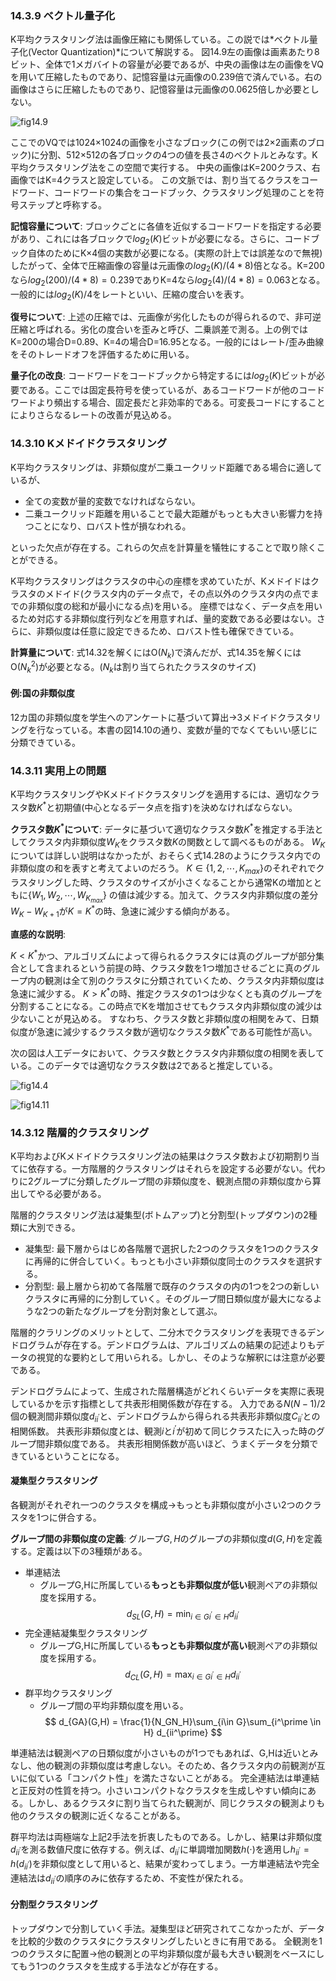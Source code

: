 ### 14.3.9 ベクトル量子化
K平均クラスタリング法は画像圧縮にも関係している。この説では*ベクトル量子化(Vector Quantization)*について解説する。
図14.9左の画像は画素あたり8ビット、全体で1メガバイトの容量が必要であるが、中央の画像は左の画像をVQを用いて圧縮したものであり、記憶容量は元画像の0.239倍で済んでいる。右の画像はさらに圧縮したものであり、記憶容量は元画像の0.0625倍しか必要としない。

![fig14.9](https://github.com/talesofyousan/ML_Paper/blob/master/read_esl/ch14/%E3%82%B9%E3%82%AF%E3%83%AA%E3%83%BC%E3%83%B3%E3%82%B7%E3%83%A7%E3%83%83%E3%83%88%202020-06-12%2010.29.28.png?raw=true "サンプル")

ここでのVQでは1024×1024の画像を小さなブロック(この例では2×2画素のブロック)に分割、512×512の各ブロックの4つの値を長さ4のベクトルとみなす。K平均クラスタリング法をこの空間で実行する。
中央の画像はK=200クラス、右画像ではK=4クラスと設定している。
この文脈では、割り当てるクラスをコードワード、コードワードの集合をコードブック、クラスタリング処理のことを符号ステップと呼称する。

**記憶容量について**:
ブロックごとに各値を近似するコードワードを指定する必要があり、これには各ブロックで$log_2(K)$ビットが必要になる。さらに、コードブック自体のためにK×4個の実数が必要になる。(実際の計上では誤差なので無視)したがって、全体で圧縮画像の容量は元画像の$log_2(K)/(4*8)$倍となる。K=200なら$log_2(200)/(4*8)=0.239$でありK=4なら$log_2(4)/(4*8)=0.063$となる。一般的には$log_2(K)/4$をレートといい、圧縮の度合いを表す。

**復号について**:
上述の圧縮では、元画像が劣化したものが得られるので、非可逆圧縮と呼ばれる。劣化の度合いを歪みと呼び、二乗誤差で測る。上の例ではK=200の場合D=0.89、K=4の場合D=16.95となる。一般的にはレート/歪み曲線をそのトレードオフを評価するために用いる。

**量子化の改良**:
コードワードをコードブックから特定するには$log_2(K)$ビットが必要である。ここでは固定長符号を使っているが、あるコードワードが他のコードワードより頻出する場合、固定長だと非効率的である。可変長コードにすることによりさらなるレートの改善が見込める。

### 14.3.10 Kメドイドクラスタリング
K平均クラスタリングは、非類似度が二乗ユークリッド距離である場合に適しているが、
* 全ての変数が量的変数でなければならない。
* 二乗ユークリッド距離を用いることで最大距離がもっとも大きい影響力を持つことになり、ロバスト性が損なわれる。

といった欠点が存在する。これらの欠点を計算量を犠牲にすることで取り除くことができる。

K平均クラスタリングはクラスタの中心の座標を求めていたが、Kメドイドはクラスタのメドイド(クラスタ内のデータ点で，その点以外のクラスタ内の点でまでの非類似度の総和が最小になる点)を用いる。
座標ではなく、データ点を用いるため対応する非類似度行列などを用意すれば、量的変数である必要はない。さらに、非類似度は任意に設定できるため、ロバスト性も確保できている。

**計算量について**:
式14.32を解くには$\mathrm{O}(N_k)$で済んだが、式14.35を解くには$\mathrm{O}(N_k^2)$が必要となる。($N_k$は割り当てられたクラスタのサイズ)

#### 例:国の非類似度
12カ国の非類似度を学生へのアンケートに基づいて算出→3メドイドクラスタリングを行なっている。本書の図14.10の通り、変数が量的でなくてもいい感じに分類できている。

### 14.3.11 実用上の問題

K平均クラスタリングやKメドイドクラスタリングを適用するには、適切なクラスタ数$K^*$と初期値(中心となるデータ点を指す)を決めなければならない。

**クラスタ数$K^*$について**:
データに基づいて適切なクラスタ数$K^*$を推定する手法としてクラスタ内非類似度$W_K$をクラスタ数$K$の関数として調べるものがある。
$W_K$については詳しい説明はなかったが、おそらく式14.28のようにクラスタ内での非類似度の和を表すと考えてよいのだろう。
$K\in \{1,2,\cdots,K_{max}\}$のそれぞれでクラスタリングした時、クラスタのサイズが小さくなることから通常Kの増加とともに$\{W_1, W_2, \cdots, W_{K_{max}}\}$ の値は減少する。加えて、クラスタ内非類似度の差分$W_K - W_{K+1}$が$K=K^*$の時、急速に減少する傾向がある。

**直感的な説明**:

$K<K^*$かつ、アルゴリズムによって得られるクラスタには真のグループが部分集合として含まれるという前提の時、クラスタ数を1つ増加させるごとに真のグループ内の観測は全て別のクラスタに分類されていくため、クラスタ内非類似度は急速に減少する。
$K>K^*$の時、推定クラスタの1つは少なくとも真のグループを分割することになる。この時点でKを増加させてもクラスタ内非類似度の減少は少ないことが見込める。
すなわち、クラスタ数と非類似度の相関をみて、日類似度が急速に減少するクラスタ数が適切なクラスタ数$K^*$である可能性が高い。

次の図は人工データにおいて、クラスタ数とクラスタ内非類似度の相関を表している。このデータでは適切なクラスタ数は2であると推定している。

![fig14.4](https://github.com/talesofyousan/ML_Paper/blob/master/read_esl/ch14/%E3%82%B9%E3%82%AF%E3%83%AA%E3%83%BC%E3%83%B3%E3%82%B7%E3%83%A7%E3%83%83%E3%83%88%202020-06-12%2010.30.59.png?raw=true, "hoge")

![fig14.11](https://github.com/talesofyousan/ML_Paper/blob/master/read_esl/ch14/%E3%82%B9%E3%82%AF%E3%83%AA%E3%83%BC%E3%83%B3%E3%82%B7%E3%83%A7%E3%83%83%E3%83%88%202020-06-12%2010.31.54.png?raw=true "hoge")

### 14.3.12 階層的クラスタリング

K平均およびKメドイドクラスタリング法の結果はクラスタ数および初期割り当てに依存する。一方階層的クラスタリングはそれらを設定する必要がない。代わりに2グループに分類したグループ間の非類似度を、観測点間の非類似度から算出してやる必要がある。

階層的クラスタリング法は凝集型(ボトムアップ)と分割型(トップダウン)の2種類に大別できる。
* 凝集型: 最下層からはじめ各階層で選択した2つのクラスタを1つのクラスタに再帰的に併合していく。もっとも小さい非類似度同士のクラスタを選択する。
* 分割型: 最上層から初めて各階層で既存のクラスタの内の1つを2つの新しいクラスタに再帰的に分割していく。そのグループ間日類似度が最大になるような2つの新たなグループを分割対象として選ぶ。

階層的クラリングのメリットとして、二分木でクラスタリングを表現できるデンドログラムが存在する。デンドログラムは、アルゴリズムの結果の記述よりもデータの視覚的な要約として用いられる。しかし、そのような解釈には注意が必要である。

デンドログラムによって、生成された階層構造がどれくらいデータを実際に表現しているかを示す指標として共表形相関係数が存在する。
入力である$N(N-1)/2$個の観測間非類似度$d_{ii^\prime}$と、デンドログラムから得られる共表形非類似度$C_{ii^\prime}$との相関係数。
共表形非類似度とは、観測$i$と$i^\prime$が初めて同じクラスたに入った時のグループ間非類似度である。
共表形相関係数が高いほど、うまくデータを分類できているということになる。

#### 凝集型クラスタリング
各観測がそれぞれ一つのクラスタを構成→もっとも非類似度が小さい2つのクラスタを1つに併合する。

**グループ間の非類似度の定義**:
グループ$G, H$のグループの非類似度$d(G,H)$を定義する。定義は以下の3種類がある。

* 単連結法
  * グループG,Hに所属している**もっとも非類似度が低い**観測ペアの非類似度を採用する。
$$
d_{SL}(G,H) = \min_{i\in G i^\prime \in H} d_{ii^\prime}
$$
* 完全連結凝集型クラスタリング
  * グループG,Hに所属している**もっとも非類似度が高い**観測ペアの非類似度を採用する。
$$
d_{CL}(G,H) = \max_{i\in G i^\prime \in H} d_{ii^\prime}
$$
* 群平均クラスタリング
  * グループ間の平均非類似度を用いる。
$$
d_{GA}(G,H) = \frac{1}{N_GN_H}\sum_{i\in G}\sum_{i^\prime \in H} d_{ii^\prime}
$$

単連結法は観測ペアの日類似度が小さいものが1つでもあれば、G,Hは近いとみなし、他の観測の非類似度は考慮しない。そのため、各クラスタ内の前観測が互いに似ている「コンパクト性」を満たさないことがある。
完全連結法は単連結と正反対の性質を持つ。小さいコンパクトなクラスタを生成しやすい傾向にある。しかし、あるクラスタに割り当てられた観測が、同じクラスタの観測よりも他のクラスタの観測に近くなることがある。

群平均法は両極端な上記2手法を折衷したものである。しかし、結果は非類似度$d_{ii^\prime}$を測る数値尺度に依存する。例えば、$d_{ii^\prime}$に単調増加関数$h(\cdot)$を適用し$h_{ii^\prime}=h(d_{ii^\prime})$を非類似度として用いると、結果が変わってしまう。一方単連結法や完全連結法は$d_{ii^\prime}$の順序のみに依存するため、不変性が保たれる。

#### 分割型クラスタリング
トップダウンで分割していく手法。凝集型ほど研究されてこなかったが、データを比較的少数のクラスタにクラスタリングしたいときに有用である。
全観測を1つのクラスタに配置→他の観測との平均非類似度が最も大きい観測をベースにしてもう1つのクラスタを生成する手法などが存在する。


